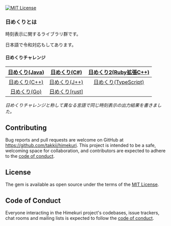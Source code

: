 [![MIT License](http://img.shields.io/badge/license-MIT-blue.svg?style=flat)](LICENSE)

### 日めくりとは

時刻表示に関するライブラリ群です。

日本語で令和対応もしてあります。

#### 日めくりチャレンジ

| [日めくり(Java)](https://github.com/takkii/himekuri_java) | [日めくり(C#)](https://github.com/takkii/himekuri_shaper) | [日めくり2(Ruby拡張C++)](https://github.com/takkii/himekuri2) |
|:---:|:---:|:---:|
| [日めくり(C++)](https://github.com/takkii/himekuri_c_plusplus) | [日めくり(J++)](https://github.com/takkii/ConsoleJPlus) | [日めくり(TypeScript)](https://github.com/takkii/himekuri_ts) |
|[日めくり(Go)](https://github.com/takkii/himekuri_go)|[日めくり[rust]](https://github.com/takkii/himekuri_rust)|

_日めくりチャレンジと称して異なる言語で同じ時刻表示の出力結果を書きました。_

## Contributing

Bug reports and pull requests are welcome on GitHub at https://github.com/takkii/himekuri. This project is intended to be a safe, welcoming space for collaboration, and contributors are expected to adhere to the [code of conduct](https://github.com/takkii/himekuri/blob/master/CODE_OF_CONDUCT.md).

## License

The gem is available as open source under the terms of the [MIT License](https://opensource.org/licenses/MIT).

## Code of Conduct

Everyone interacting in the Himekuri project's codebases, issue trackers, chat rooms and mailing lists is expected to follow the [code of conduct](https://github.com/takkii/himekuri/blob/master/CODE_OF_CONDUCT.md).
